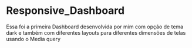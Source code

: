 # Responsive_Dashboard

Essa foi a primeira Dashboard desenvolvida por mim com opção de tema dark e também com diferentes layouts para diferentes dimensões de telas usando o Media query 
